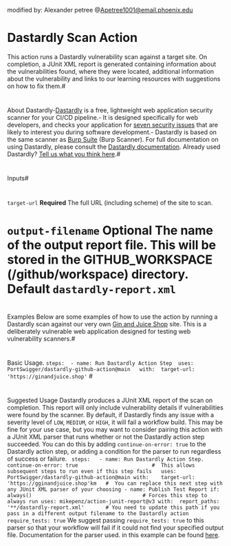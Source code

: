 
modified by: Alexander petree @Apetree1001@email.phoenix.edu
# Dastardly Scan Action
This action runs a Dastardly vulnerability 
scan against a target site. On completion, 
a JUnit XML report is generated containing information about the 
vulnerabilities found, where
they were located, additional 
information about the vulnerability and links to our
learning resources with suggestions on 
how to fix them.#
#
About
Dastardly-[Dastardly](https://portswigger.net/burp/dastardly)
is a free,
lightweight web application security scanner for
your CI/CD pipeline.- 
It is designed specifically for web
developers, and checks your application 
for [seven security issues](https://portswigger.net/burp/dastardly/scan-checks)
that are likely to interest you during software development.- Dastardly is based on the same scanner as [Burp Suite](https://portswigger.net/burp) (Burp Scanner).
For full documentation on using Dastardly, 
please consult the [Dastardly documentation](https://portswigger.net/burp/documentation/dastardly).
Already used Dastardly? [Tell us what you think here](https://forms.gle/8Va7ombB793HqFKw5).# 
#
Inputs#
#
`target-url`
**Required** The full URL (including scheme) 
of the site to scan.
#
#    `output-filename`   **Optional** The name of the output report file. This will be stored in the GITHUB_WORKSPACE (/github/workspace) directory.  **Default** `dastardly-report.xml`
#
# 
Examples
Below are some examples
of how to use the action by
running a Dastardly scan against our 
very own [Gin and Juice Shop](https://ginandjuice.shop) 
site. This is a deliberately vulnerable web
application designed for testing web 
vulnerability scanners.#
# 
Basic Usage.    ``` steps:  - name: Run Dastardly Action Step  uses: PortSwigger/dastardly-github-action@main   with:  target-url: 'https://ginandjuice.shop' ``` #
#
Suggested Usage
Dastardly produces a JUnit XML 
report of the scan
on completion. This report will only include vulnerability 
details if vulnerabilities 
were found by the scanner.
By default, if Dastardly finds
any issue with a severity level of `LOW`, `MEDIUM`, or `HIGH`, it will 
fail a workflow build.
This may be fine for your use case,
but you may want to 
consider pairing this action with a 
JUnit XML parser that runs whether or not the Dastardly action
step succeeded. You can 
do this by adding `continue-on-error: true` to the Dastardly action step, or adding a condition for the parser to run regardless of success or failure.  ```  steps:   - name: Run Dastardly Action Step.  continue-on-error: true                        # 
This allows subsequent steps to run even if this step fails   uses: PortSwigger/dastardly-github-action@main
    with:    target-url: 'https://gginandjuice.shop'km   # 
    You can replace this next step with any JUnit XML parser of your choosing - name: Publish Test Report
    if: always()                                    #
    Forces this step to always run
    uses: mikepenz/action-junit-report@v3
    with:  report_paths: '**/dastardly-report.xml'       #
    You need to update this path if you pass in a different output filename to the Dastardly action   require_tests: true ``` We suggest passing `require_tests: true` to this
    parser so that your workflow will 
    fail if it could not find your specified output file.
    Documentation for the parser used. in this example can be found [here](https://github.com/marketplace/actions/junit-report-action).
